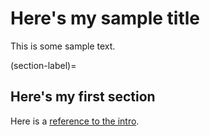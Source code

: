 # Here's my sample title

This is some sample text.

(section-label)=
## Here's my first section

Here is a [reference to the intro](intro.md).
